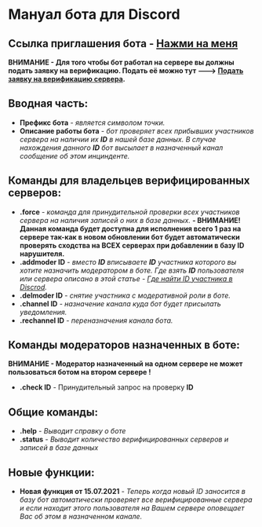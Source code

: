 # Мануал бота для Discord

## Ссылка приглашения бота - [Нажми на меня](https://discord.com/api/oauth2/authorize?client_id=583233909211267072&permissions=2148392129&scope=bot)

**ВНИМАНИЕ - Для того чтобы бот работал на сервере вы должны подать заявку на верификацию. Подать её можно тут ---> [Подать заявку на верификацию сервера](https://docs.google.com/forms/d/1YBB72PuJw3GGwKzqIlxuBeXeFMajOL0vVb84iLrTog8).**

## Вводная часть:

- **Префикс бота** - *является символом точки.*
- **Описание работы бота** - *бот проверяет всех прибывших участников сервера на наличии их **ID** в нашей базе данных. В случае нахождения данного **ID** бот высылает в назначенный канал сообщение об этом инцинденте.*

## Команды для владельцев верифицированных серверов:

- **.force** - *команда для принудительной проверки всех участников сервера на наличия записей о них в базе данных.* **- ВНИМАНИЕ! Данная команда будет доступна для исполнения всего 1 раз на сервере так-как в новом обновлении бот будет автоматически проверять сходства на ВСЕХ серверах при добавлении в базу ID нарушителя.**
- **.addmoder ID** - *вместо **ID** вписываете **ID** участника которого вы хотите назначить модератором в боте. Где взять **ID** пользователя или сервера описано в этой статье - [Где найти ID участника в Discrod](https://support.discord.com/hc/ru/articles/206346498-%D0%93%D0%B4%D0%B5-%D0%BC%D0%BD%D0%B5-%D0%BD%D0%B0%D0%B9%D1%82%D0%B8-ID-%D0%BF%D0%BE%D0%BB%D1%8C%D0%B7%D0%BE%D0%B2%D0%B0%D1%82%D0%B5%D0%BB%D1%8F-%D1%81%D0%B5%D1%80%D0%B2%D0%B5%D1%80%D0%B0-%D1%81%D0%BE%D0%BE%D0%B1%D1%89%D0%B5%D0%BD%D0%B8%D1%8F-).*
- **.delmoder ID** - *снятие участника с модеративной роли в боте.* 
- **.channel ID** - *назначение канала куда бот будет присылать уведомления.*
- **.rechannel ID** - *переназначения канала бота.*

## Команды модераторов назначенных в боте:

**ВНИМАНИЕ - Модератор назначенный на одном сервере не может пользоваться ботом на втором сервере !**

- **.check ID** - Принудительный запрос на проверку **ID**

## Общие команды:

- **.help** - *Выводит справку о боте*
- **.status** - *Выводит количество верифицированных серверов и записей в базе данных*

## Новые функции:

- **Новая функция от 15.07.2021** - *Теперь когда новый ID заносится в базу бот автоматически проверяет все верифицированные сервера и если находит этого пользователя на Вашем сервере оповещает Вас об этом в назначенном канале.*
